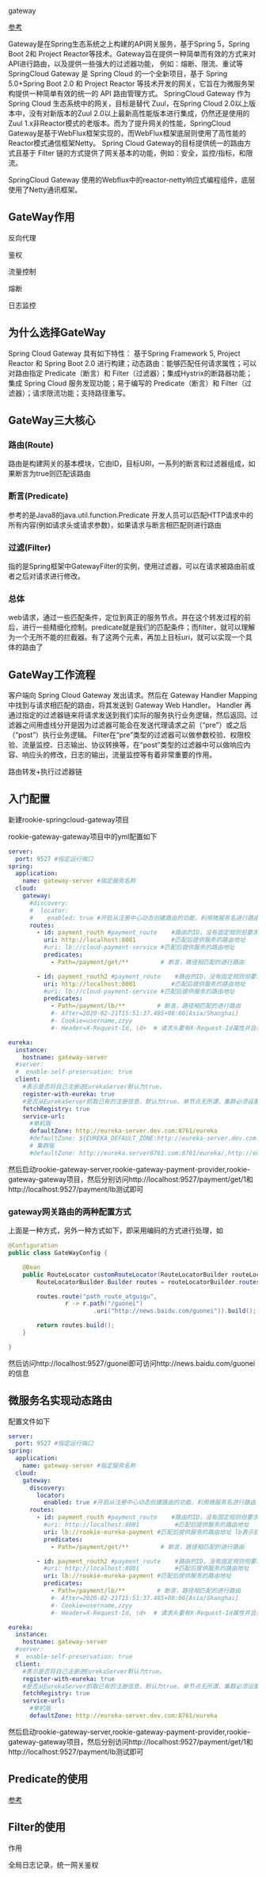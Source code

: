 gateway

[参考](https://docs.spring.io/spring-cloud/docs/current/reference/html/)

Gateway是在Spring生态系统之上构建的API网关服务，基于Spring 5，Spring Boot 2和 Project Reactor等技术。Gateway旨在提供一种简单而有效的方式来对API进行路由，以及提供一些强大的过滤器功能， 例如：熔断、限流、重试等SpringCloud Gateway 是 Spring Cloud 的一个全新项目，基于 Spring 5.0+Spring Boot 2.0 和 Project Reactor 等技术开发的网关，它旨在为微服务架构提供一种简单有效的统一的 API 路由管理方式。 SpringCloud Gateway 作为 Spring Cloud 生态系统中的网关，目标是替代 Zuul，在Spring Cloud 2.0以上版本中，没有对新版本的Zuul 2.0以上最新高性能版本进行集成，仍然还是使用的Zuul 1.x非Reactor模式的老版本。而为了提升网关的性能，SpringCloud Gateway是基于WebFlux框架实现的，而WebFlux框架底层则使用了高性能的Reactor模式通信框架Netty。 Spring Cloud Gateway的目标提供统一的路由方式且基于 Filter 链的方式提供了网关基本的功能，例如：安全，监控/指标，和限流。      

SpringCloud Gateway 使用的Webflux中的reactor-netty响应式编程组件，底层使用了Netty通讯框架。

## GateWay作用

反向代理

鉴权

流量控制

熔断

日志监控

## 为什么选择GateWay

 Spring Cloud Gateway 具有如下特性： 基于Spring Framework 5, Project Reactor 和 Spring Boot 2.0 进行构建；动态路由：能够匹配任何请求属性；可以对路由指定 Predicate（断言）和 Filter（过滤器）；集成Hystrix的断路器功能；集成 Spring Cloud 服务发现功能；易于编写的 Predicate（断言）和 Filter（过滤器）；请求限流功能；支持路径重写。 

## GateWay三大核心

### 路由(Route)

路由是构建网关的基本模块，它由ID，目标URI，一系列的断言和过滤器组成，如果断言为true则匹配该路由

### 断言(Predicate)

参考的是Java8的java.util.function.Predicate
开发人员可以匹配HTTP请求中的所有内容(例如请求头或请求参数)，如果请求与断言相匹配则进行路由

### 过滤(Filter)

指的是Spring框架中GatewayFilter的实例，使用过滤器，可以在请求被路由前或者之后对请求进行修改。

### 总体

 web请求，通过一些匹配条件，定位到真正的服务节点。并在这个转发过程的前后，进行一些精细化控制。predicate就是我们的匹配条件；而filter，就可以理解为一个无所不能的拦截器。有了这两个元素，再加上目标uri，就可以实现一个具体的路由了

## GateWay工作流程 

 客户端向 Spring Cloud Gateway 发出请求。然后在 Gateway Handler Mapping 中找到与请求相匹配的路由，将其发送到 Gateway Web Handler。 Handler 再通过指定的过滤器链来将请求发送到我们实际的服务执行业务逻辑，然后返回。过滤器之间用虚线分开是因为过滤器可能会在发送代理请求之前（“pre”）或之后（“post”）执行业务逻辑。 Filter在“pre”类型的过滤器可以做参数校验、权限校验、流量监控、日志输出、协议转换等，在“post”类型的过滤器中可以做响应内容、响应头的修改，日志的输出，流量监控等有着非常重要的作用。

路由转发+执行过滤器链

##  入门配置

新建rookie-springcloud-gateway项目

rookie-gateway-gateway项目中的yml配置如下

```yaml
server:
  port: 9527 #指定运行端口
spring:
  application:
    name: gateway-server #指定服务名称
  cloud:
    gateway:
      #discovery:
      #  locator:
      #    enabled: true #开启从注册中心动态创建路由的功能，利用微服务名进行路由
      routes:
        - id: payment_routh #payment_route    #路由的ID，没有固定规则但要求唯一，建议配合服务名
          uri: http://localhost:8001          #匹配后提供服务的路由地址
          #uri: lb://cloud-payment-service #匹配后提供服务的路由地址
          predicates:
            - Path=/payment/get/**         # 断言，路径相匹配的进行路由

        - id: payment_routh2 #payment_route    #路由的ID，没有固定规则但要求唯一，建议配合服务名
          uri: http://localhost:8001          #匹配后提供服务的路由地址
          #uri: lb://cloud-payment-service #匹配后提供服务的路由地址
          predicates:
            - Path=/payment/lb/**         # 断言，路径相匹配的进行路由
            #- After=2020-02-21T15:51:37.485+08:00[Asia/Shanghai]
            #- Cookie=username,zzyy
            #- Header=X-Request-Id, \d+  # 请求头要有X-Request-Id属性并且值为整数的正则表达式

eureka:
  instance:
    hostname: gateway-server
  #server:
  #  enable-self-preservation: true
  client:
    #表示是否将自己注册进EurekaServer默认为true。
    register-with-eureka: true
    #是否从EurekaServer抓取已有的注册信息，默认为true。单节点无所谓，集群必须设置为true才能配合ribbon使用负载均衡
    fetchRegistry: true
    service-url:
      #单机版
      defaultZone: http://eureka-server.dev.com:8761/eureka
      #defaultZone: ${EUREKA_DEFAULT_ZONE:http://eureka-server.dev.com:8761/eureka}
      # 集群版
      #defaultZone: http://eureka.server8761.com:8761/eureka/,http://eureka.server8762.com:8762/eureka/,http://eureka.server8763.com:8763/eureka/
```

然后启动rookie-gateway-server,rookie-gateway-payment-provider,rookie-gateway-gateway项目，然后分别访问http://localhost:9527/payment/get/1和http://localhost:9527/payment/lb测试即可

### gateway网关路由的两种配置方式

上面是一种方式，另外一种方式如下，即采用编码的方式进行处理，如

```java
@Configuration
public class GateWayConfig {

    @Bean
    public RouteLocator customRouteLocator(RouteLocatorBuilder routeLocatorBuilder) {
        RouteLocatorBuilder.Builder routes = routeLocatorBuilder.routes();

        routes.route("path_route_atguigu",
                r -> r.path("/guonei")
                        .uri("http://news.baidu.com/guonei")).build();

        return routes.build();
    }

}
```

然后访问http://localhost:9527/guonei即可访问http://news.baidu.com/guonei的信息

## 微服务名实现动态路由

配置文件如下

```yaml
server:
  port: 9527 #指定运行端口
spring:
  application:
    name: gateway-server #指定服务名称
  cloud:
    gateway:
      discovery:
        locator:
          enabled: true #开启从注册中心动态创建路由的功能，利用微服务名进行路由
      routes:
        - id: payment_routh #payment_route    #路由的ID，没有固定规则但要求唯一，建议配合服务名
          #uri: http://localhost:8001          #匹配后提供服务的路由地址
          uri: lb://rookie-eureka-payment #匹配后提供服务的路由地址 lb表示启用Gateway的负载均衡功能
          predicates:
            - Path=/payment/get/**         # 断言，路径相匹配的进行路由

        - id: payment_routh2 #payment_route    #路由的ID，没有固定规则但要求唯一，建议配合服务名
          #uri: http://localhost:8001          #匹配后提供服务的路由地址
          uri: lb://rookie-eureka-payment #匹配后提供服务的路由地址
          predicates:
            - Path=/payment/lb/**         # 断言，路径相匹配的进行路由
            #- After=2020-02-21T15:51:37.485+08:00[Asia/Shanghai]
            #- Cookie=username,zzyy
            #- Header=X-Request-Id, \d+  # 请求头要有X-Request-Id属性并且值为整数的正则表达式

eureka:
  instance:
    hostname: gateway-server
  #server:
  #  enable-self-preservation: true
  client:
    #表示是否将自己注册进EurekaServer默认为true。
    register-with-eureka: true
    #是否从EurekaServer抓取已有的注册信息，默认为true。单节点无所谓，集群必须设置为true才能配合ribbon使用负载均衡
    fetchRegistry: true
    service-url:
      #单机版
      defaultZone: http://eureka-server.dev.com:8761/eureka
```

然后启动rookie-gateway-server,rookie-gateway-payment-provider,rookie-gateway-gateway项目，然后分别访问http://localhost:9527/payment/get/1和http://localhost:9527/payment/lb测试即可

## Predicate的使用

[参考](https://docs.spring.io/spring-cloud-gateway/docs/3.1.1/reference/html/#the-after-route-predicate-factory)

## Filter的使用

作用

全局日志记录，统一网关鉴权

